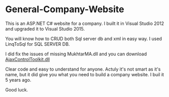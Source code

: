 # General-Company-Website
This is an ASP.NET C# website for a company. 
I built it in Visual Studio 2012 and upgraded it to Visual Studio 2015. 

You will know how to CRUD both Sql server db and xml in easy way.
I used LinqToSql for SQL SERVER DB.

I did fix the issues of missing  MukhtarMA.dll and you can download <a href="https://ajaxcontroltoolkit.codeplex.com/">AjaxControlToolkit.dll</a>

Clear code and easy to understand for anyone.
Actuly it's not smart as it's name, but it did give you what you need to build a company website. I buil it 5 years ago.

Good luck.
